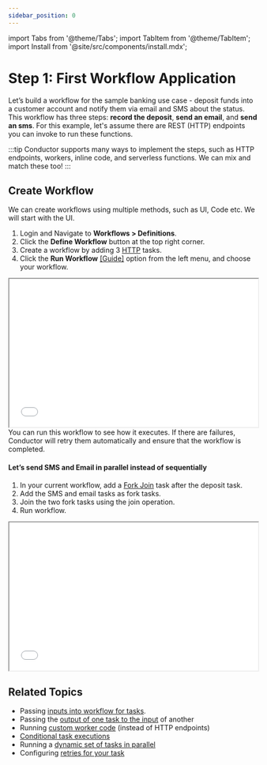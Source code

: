 ```yaml
---
sidebar_position: 0
---
```


import Tabs from '@theme/Tabs';
import TabItem from '@theme/TabItem';
import Install from '@site/src/components/install.mdx';

# Step 1: First Workflow Application

Let’s build a workflow for the sample banking use case - deposit funds into a customer account and notify them via email and SMS about the status. 
This workflow has three steps: __record the deposit__, __send an email__, and __send an sms__. For this example, let's assume there are REST 
(HTTP) endpoints you can invoke to run these functions.

:::tip
Conductor supports many ways to implement the steps, such as HTTP endpoints, workers, inline code, and serverless functions. We can mix and match these too!
:::

## Create Workflow

We can create workflows using multiple methods, such as UI, Code etc. We will start with the UI.

<Tabs>
<TabItem value="UI" label="UI" className="ui-instructions">
<div className="row">
<div className="col col--4">

1. Login and Navigate to **Workflows > Definitions**.
2. Click the **Define Workflow** button at the top right corner.
3. Create a workflow by adding 3 [HTTP](/content/reference-docs/system-tasks/http) tasks.
4. Click the **Run Workflow** [[Guide]](../videos/run-workflow) option from the left menu, and choose your workflow.

</div>
<div className="col">
<div className="embed-loom-video">
<iframe
  width="100%"
  height="300px"
  allow="fullscreen;"
  src={"https://www.youtube.com/embed/0BaiLdGu7Lo"}
></iframe></div>
</div>
</div>
</TabItem>
</Tabs>
You can run this workflow to see how it executes. If there are failures, Conductor will retry them automatically and ensure that the workflow is completed.

#### Let’s send SMS and Email in parallel instead of sequentially

<Tabs>
<TabItem value="UI" label="UI">

<div className="row">
<div className="col col--4">


1. In your current workflow, add a [Fork Join](/content/reference-docs/operators/forkjoin) task after the deposit task.
2. Add the SMS and email tasks as fork tasks.
3. Join the two fork tasks using the join operation.
4. Run workflow.

</div>
<div className="col">
<div className="embed-loom-video">
<iframe
  width="100%"
  height="300px"
  allow="fullscreen;"
  src={"https://www.youtube.com/embed/J0TDfs6nJhg"}
></iframe></div>
</div>
</div>
</TabItem>
</Tabs>

## Related Topics

- Passing [inputs into workflow for tasks](/content/guides/passing-data-task-to-task#task-inputs-referred-from-workflow-inputs).
- Passing the [output of one task to the input](/content/guides/passing-data-task-to-task#task-inputs-referred-from-other-task-outputs) of another
- Running [custom worker code](/content/getting-started/step3) (instead of HTTP endpoints)
- [Conditional task executions](/content/reference-docs/operators/switch-task)
- Running a [dynamic set of tasks in parallel](/content/reference-docs/operators/dynamic-fork)
- Configuring [retries for your task](/content/guides/error-handling#task-retries)
